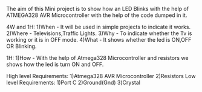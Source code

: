 The aim of this Mini project is to show how an LED Blinks with the help
of ATMEGA328 AVR Microcontroller with the help of the code dumped in it.

4W and 1H: 1)When - It will be used in simple projects to indicate it
works. 2)Where - Televisions,Traffic Lights. 3)Why - To indicate whether
the Tv is working or it is in OFF mode. 4)What - It shows whether the
led is ON,OFF OR Blinking.

1H: 1)How - With the help of Atmega328 Microcontroller and resistors we
shows how the led is turn ON and OFF.

High level Requirements: 1)Atmega328 AVR Microcontroller 2)Resistors Low
level Requirements: 1)Port C 2)Ground(Gnd) 3)Crystal
